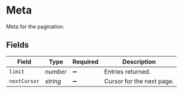 # Meta

Meta for the pagination.


## Fields

| Field                     | Type                      | Required                  | Description               |
| ------------------------- | ------------------------- | ------------------------- | ------------------------- |
| `limit`                   | *number*                  | :heavy_minus_sign:        | Entries returned.         |
| `nextCursor`              | *string*                  | :heavy_minus_sign:        | Cursor for the next page. |